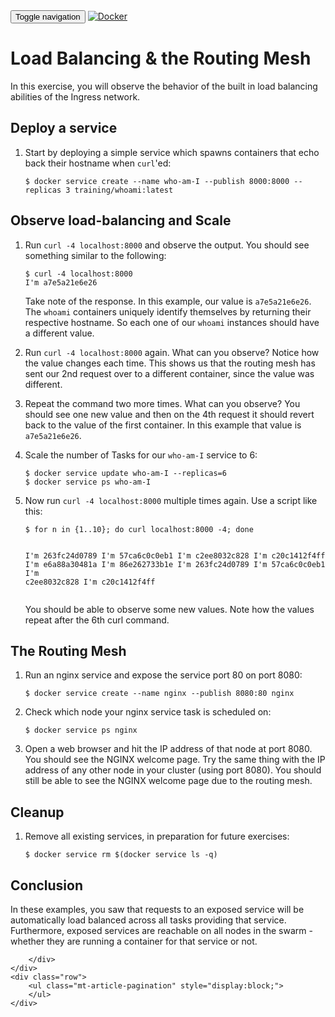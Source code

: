 <html>
<head>
    <title></title>
    <link href='https://maxcdn.bootstrapcdn.com/bootstrap/3.3.7/css/bootstrap.min.css' rel='stylesheet' integrity='sha384-BVYiiSIFeK1dGmJRAkycuHAHRg32OmUcww7on3RYdg4Va+PmSTsz/K68vbdEjh4u' crossorigin='anonymous'>
    <link href="../../app.css" rel="stylesheet" >
</head>
<body>
    <nav class="navbar navbar-default">
    <div class="container">
        <!-- Brand and toggle get grouped for better mobile display -->
        <div class="navbar-header">
        <button type="button" class="navbar-toggle collapsed" data-toggle="collapse" data-target="#bs-example-navbar-collapse-1" aria-expanded="false">
            <span class="sr-only">Toggle navigation</span>
            <span class="icon-bar"></span>
            <span class="icon-bar"></span>
            <span class="icon-bar"></span>
        </button>
        <a class="navbar-brand" href="../../index.html"><img class="logo" src="https://www.docker.com/sites/all/themes/docker/assets/images/brand-full.svg" alt="Docker" title="Docker"/></a>
        </div>
    </div><!-- /.container-fluid -->
    </nav>
    <div class="container">
    <div class="row">
        <h1></h1>
        <div class="content">
            <h1 id="load-balancing-the-routing-mesh">Load Balancing &amp; the Routing Mesh</h1>
<p>In this exercise, you will observe the behavior of the built in load balancing abilities of the Ingress network.</p>
<h2 id="deploy-a-service">Deploy a service</h2>
<ol>
<li><p>Start by deploying a simple service which spawns containers that echo back their hostname when <code>curl</code>&#39;ed:</p>
<pre><code class="lang-bash">$ docker service create --name who-am-I --publish 8000:8000 --replicas 3 training/whoami:latest
</code></pre>
</li>
</ol>
<h2 id="observe-load-balancing-and-scale">Observe load-balancing and Scale</h2>
<ol>
<li><p>Run <code>curl -4 localhost:8000</code> and observe the output. You should see something similar to the following:</p>
<pre><code class="lang-bash">$ curl -4 localhost:8000
I&#39;m a7e5a21e6e26
</code></pre>
<p>Take note of the response. In this example, our value is <code>a7e5a21e6e26</code>. The <code>whoami</code> containers uniquely identify themselves by returning their respective hostname. So each one of our <code>whoami</code> instances should have a different value.</p>
</li>
<li><p>Run <code>curl -4 localhost:8000</code> again. What can you observe? Notice how the value changes each time. This shows us that the routing mesh has sent our 2nd request over to a different container, since the value was different.</p>
</li>
<li><p>Repeat the command two more times. What can you observe? You should see one new value and then on the 4th request it should revert back to the value of the first container. In this example that value is <code>a7e5a21e6e26</code>.</p>
</li>
<li><p>Scale the number of Tasks for our <code>who-am-I</code> service to 6:</p>
<pre><code class="lang-bash">$ docker service update who-am-I --replicas=6
$ docker service ps who-am-I
</code></pre>
</li>
<li><p>Now run <code>curl -4 localhost:8000</code> multiple times again. Use a script like this:</p>
<pre><code class="lang-bash">$ for n in {1..10}; do curl localhost:8000 -4; done

I&#39;m 263fc24d0789
I&#39;m 57ca6c0c0eb1
I&#39;m c2ee8032c828
I&#39;m c20c1412f4ff
I&#39;m e6a88a30481a
I&#39;m 86e262733b1e
I&#39;m 263fc24d0789
I&#39;m 57ca6c0c0eb1
I&#39;m c2ee8032c828
I&#39;m c20c1412f4ff
</code></pre>
<p>You should be able to observe some new values. Note how the values repeat after the 6th curl command.</p>
</li>
</ol>
<h2 id="the-routing-mesh">The Routing Mesh</h2>
<ol>
<li><p>Run an nginx service and expose the service port 80 on port 8080:</p>
<pre><code class="lang-bash">$ docker service create --name nginx --publish 8080:80 nginx
</code></pre>
</li>
<li><p>Check which node your nginx service task is scheduled on:</p>
<pre><code class="lang-bash">$ docker service ps nginx
</code></pre>
</li>
<li><p>Open a web browser and hit the IP address of that node at port 8080. You should see the NGINX welcome page. Try the same thing with the IP address of any other node in your cluster (using port 8080). You should still be able to see the NGINX welcome page due to the routing mesh.</p>
</li>
</ol>
<h2 id="cleanup">Cleanup</h2>
<ol>
<li><p>Remove all existing services, in preparation for future exercises:</p>
<pre><code class="lang-bash">$ docker service rm $(docker service ls -q)
</code></pre>
</li>
</ol>
<h2 id="conclusion">Conclusion</h2>
<p>In these examples, you saw that requests to an exposed service will be automatically load balanced across all tasks providing that service. Furthermore, exposed services are reachable on all nodes in the swarm - whether they are running a container for that service or not.</p>

        </div>        
    </div>
    <div class="row">
        <ul class="mt-article-pagination" style="display:block;">
        </ul>
    </div>
</div>
    <div class="footer"></div>
</body>